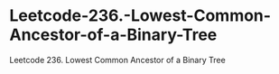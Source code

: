 # Leetcode-236.-Lowest-Common-Ancestor-of-a-Binary-Tree
Leetcode 236. Lowest Common Ancestor of a Binary Tree
